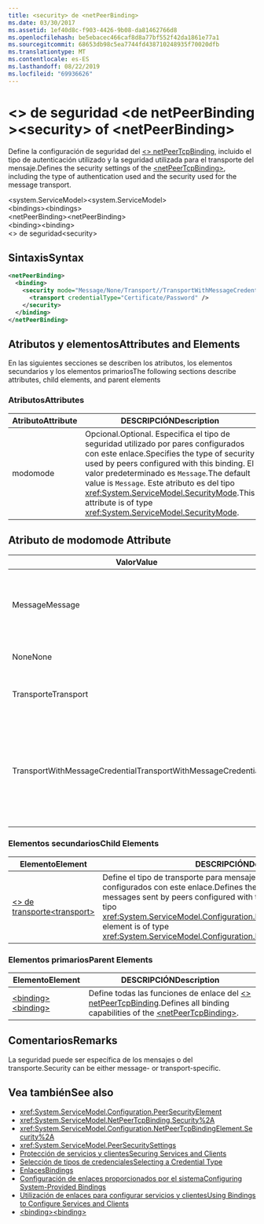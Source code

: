 ```yaml
---
title: <security> de <netPeerBinding>
ms.date: 03/30/2017
ms.assetid: 1ef40d8c-f903-4426-9b08-da81462766d8
ms.openlocfilehash: be5ebacec466caf8d8a77bf552f42da1861e77a1
ms.sourcegitcommit: 68653db98c5ea7744fd438710248935f70020dfb
ms.translationtype: MT
ms.contentlocale: es-ES
ms.lasthandoff: 08/22/2019
ms.locfileid: "69936626"
---
```

# <a name="security-of-netpeerbinding"></a><span data-ttu-id="93de5-102">\<> de seguridad \<de netPeerBinding ></span><span class="sxs-lookup"><span data-stu-id="93de5-102">\<security> of \<netPeerBinding></span></span>
<span data-ttu-id="93de5-103">Define la configuración de seguridad del [ \<> netPeerTcpBinding](netpeertcpbinding.md), incluido el tipo de autenticación utilizado y la seguridad utilizada para el transporte del mensaje.</span><span class="sxs-lookup"><span data-stu-id="93de5-103">Defines the security settings of the [\<netPeerTcpBinding>](netpeertcpbinding.md), including the type of authentication used and the security used for the message transport.</span></span>  
  
 <span data-ttu-id="93de5-104">\<system.ServiceModel></span><span class="sxs-lookup"><span data-stu-id="93de5-104">\<system.ServiceModel></span></span>  
<span data-ttu-id="93de5-105">\<bindings></span><span class="sxs-lookup"><span data-stu-id="93de5-105">\<bindings></span></span>  
<span data-ttu-id="93de5-106">\<netPeerBinding></span><span class="sxs-lookup"><span data-stu-id="93de5-106">\<netPeerBinding></span></span>  
<span data-ttu-id="93de5-107">\<binding></span><span class="sxs-lookup"><span data-stu-id="93de5-107">\<binding></span></span>  
<span data-ttu-id="93de5-108">\<> de seguridad</span><span class="sxs-lookup"><span data-stu-id="93de5-108">\<security></span></span>  
  
## <a name="syntax"></a><span data-ttu-id="93de5-109">Sintaxis</span><span class="sxs-lookup"><span data-stu-id="93de5-109">Syntax</span></span>  
  
```xml  
<netPeerBinding>
  <binding>
    <security mode="Message/None/Transport//TransportWithMessageCredential">
      <transport credentialType="Certificate/Password" />
    </security>
  </binding>
</netPeerBinding>
```  
  
## <a name="attributes-and-elements"></a><span data-ttu-id="93de5-110">Atributos y elementos</span><span class="sxs-lookup"><span data-stu-id="93de5-110">Attributes and Elements</span></span>  
 <span data-ttu-id="93de5-111">En las siguientes secciones se describen los atributos, los elementos secundarios y los elementos primarios</span><span class="sxs-lookup"><span data-stu-id="93de5-111">The following sections describe attributes, child elements, and parent elements</span></span>  
  
### <a name="attributes"></a><span data-ttu-id="93de5-112">Atributos</span><span class="sxs-lookup"><span data-stu-id="93de5-112">Attributes</span></span>  
  
|<span data-ttu-id="93de5-113">Atributo</span><span class="sxs-lookup"><span data-stu-id="93de5-113">Attribute</span></span>|<span data-ttu-id="93de5-114">DESCRIPCIÓN</span><span class="sxs-lookup"><span data-stu-id="93de5-114">Description</span></span>|  
|---------------|-----------------|  
|<span data-ttu-id="93de5-115">modo</span><span class="sxs-lookup"><span data-stu-id="93de5-115">mode</span></span>|<span data-ttu-id="93de5-116">Opcional.</span><span class="sxs-lookup"><span data-stu-id="93de5-116">Optional.</span></span> <span data-ttu-id="93de5-117">Especifica el tipo de seguridad utilizado por pares configurados con este enlace.</span><span class="sxs-lookup"><span data-stu-id="93de5-117">Specifies the type of security used by peers configured with this binding.</span></span> <span data-ttu-id="93de5-118">El valor predeterminado es `Message`.</span><span class="sxs-lookup"><span data-stu-id="93de5-118">The default value is `Message`.</span></span> <span data-ttu-id="93de5-119">Este atributo es del tipo <xref:System.ServiceModel.SecurityMode>.</span><span class="sxs-lookup"><span data-stu-id="93de5-119">This attribute is of type <xref:System.ServiceModel.SecurityMode>.</span></span>|  
  
## <a name="mode-attribute"></a><span data-ttu-id="93de5-120">Atributo de modo</span><span class="sxs-lookup"><span data-stu-id="93de5-120">mode Attribute</span></span>  
  
|<span data-ttu-id="93de5-121">Valor</span><span class="sxs-lookup"><span data-stu-id="93de5-121">Value</span></span>|<span data-ttu-id="93de5-122">DESCRIPCIÓN</span><span class="sxs-lookup"><span data-stu-id="93de5-122">Description</span></span>|  
|-----------|-----------------|  
|<span data-ttu-id="93de5-123">Message</span><span class="sxs-lookup"><span data-stu-id="93de5-123">Message</span></span>|<span data-ttu-id="93de5-124">La seguridad SOAP proporciona autenticación, integridad y confidencialidad.</span><span class="sxs-lookup"><span data-stu-id="93de5-124">SOAP security provides authentication, integrity and confidentiality.</span></span>|  
|<span data-ttu-id="93de5-125">None</span><span class="sxs-lookup"><span data-stu-id="93de5-125">None</span></span>|<span data-ttu-id="93de5-126">La seguridad está deshabilitada.</span><span class="sxs-lookup"><span data-stu-id="93de5-126">Security is disabled.</span></span>|  
|<span data-ttu-id="93de5-127">Transporte</span><span class="sxs-lookup"><span data-stu-id="93de5-127">Transport</span></span>|<span data-ttu-id="93de5-128">La seguridad se proporciona utilizando HTTPS.</span><span class="sxs-lookup"><span data-stu-id="93de5-128">Security is provided using HTTPS.</span></span>|  
|<span data-ttu-id="93de5-129">TransportWithMessageCredential</span><span class="sxs-lookup"><span data-stu-id="93de5-129">TransportWithMessageCredential</span></span>|<span data-ttu-id="93de5-130">HTTPS proporciona autenticación y confidencialidad.</span><span class="sxs-lookup"><span data-stu-id="93de5-130">HTTPS provides authentication and confidentiality.</span></span> <span data-ttu-id="93de5-131">Los mensajes SOAP proporcionan tipos de credencial enriquecidos.</span><span class="sxs-lookup"><span data-stu-id="93de5-131">SOAP messages provide rich credential types.</span></span>|  
  
### <a name="child-elements"></a><span data-ttu-id="93de5-132">Elementos secundarios</span><span class="sxs-lookup"><span data-stu-id="93de5-132">Child Elements</span></span>  
  
|<span data-ttu-id="93de5-133">Elemento</span><span class="sxs-lookup"><span data-stu-id="93de5-133">Element</span></span>|<span data-ttu-id="93de5-134">DESCRIPCIÓN</span><span class="sxs-lookup"><span data-stu-id="93de5-134">Description</span></span>|  
|-------------|-----------------|  
|[<span data-ttu-id="93de5-135">\<> de transporte</span><span class="sxs-lookup"><span data-stu-id="93de5-135">\<transport></span></span>](transport-of-netpeertcpbinding.md)|<span data-ttu-id="93de5-136">Define el tipo de transporte para mensajes seguros enviados por pares configurados con este enlace.</span><span class="sxs-lookup"><span data-stu-id="93de5-136">Defines the transport type for secured messages sent by peers configured with this binding.</span></span> <span data-ttu-id="93de5-137">Este elemento es del tipo <xref:System.ServiceModel.Configuration.PeerTransportSecurityElement>.</span><span class="sxs-lookup"><span data-stu-id="93de5-137">This element is of type <xref:System.ServiceModel.Configuration.PeerTransportSecurityElement>.</span></span>|  
  
### <a name="parent-elements"></a><span data-ttu-id="93de5-138">Elementos primarios</span><span class="sxs-lookup"><span data-stu-id="93de5-138">Parent Elements</span></span>  
  
|<span data-ttu-id="93de5-139">Elemento</span><span class="sxs-lookup"><span data-stu-id="93de5-139">Element</span></span>|<span data-ttu-id="93de5-140">DESCRIPCIÓN</span><span class="sxs-lookup"><span data-stu-id="93de5-140">Description</span></span>|  
|-------------|-----------------|  
|[<span data-ttu-id="93de5-141">\<binding></span><span class="sxs-lookup"><span data-stu-id="93de5-141">\<binding></span></span>](../../../misc/binding.md)|<span data-ttu-id="93de5-142">Define todas las funciones de enlace del [ \<> netPeerTcpBinding](netpeertcpbinding.md).</span><span class="sxs-lookup"><span data-stu-id="93de5-142">Defines all binding capabilities of the [\<netPeerTcpBinding>](netpeertcpbinding.md).</span></span>|  
  
## <a name="remarks"></a><span data-ttu-id="93de5-143">Comentarios</span><span class="sxs-lookup"><span data-stu-id="93de5-143">Remarks</span></span>  
 <span data-ttu-id="93de5-144">La seguridad puede ser específica de los mensajes o del transporte.</span><span class="sxs-lookup"><span data-stu-id="93de5-144">Security can be either message- or transport-specific.</span></span>  
  
## <a name="see-also"></a><span data-ttu-id="93de5-145">Vea también</span><span class="sxs-lookup"><span data-stu-id="93de5-145">See also</span></span>

- <xref:System.ServiceModel.Configuration.PeerSecurityElement>
- <xref:System.ServiceModel.NetPeerTcpBinding.Security%2A>
- <xref:System.ServiceModel.Configuration.NetPeerTcpBindingElement.Security%2A>
- <xref:System.ServiceModel.PeerSecuritySettings>
- [<span data-ttu-id="93de5-146">Protección de servicios y clientes</span><span class="sxs-lookup"><span data-stu-id="93de5-146">Securing Services and Clients</span></span>](../../../wcf/feature-details/securing-services-and-clients.md)
- [<span data-ttu-id="93de5-147">Selección de tipos de credenciales</span><span class="sxs-lookup"><span data-stu-id="93de5-147">Selecting a Credential Type</span></span>](../../../wcf/feature-details/selecting-a-credential-type.md)
- [<span data-ttu-id="93de5-148">Enlaces</span><span class="sxs-lookup"><span data-stu-id="93de5-148">Bindings</span></span>](../../../wcf/bindings.md)
- [<span data-ttu-id="93de5-149">Configuración de enlaces proporcionados por el sistema</span><span class="sxs-lookup"><span data-stu-id="93de5-149">Configuring System-Provided Bindings</span></span>](../../../wcf/feature-details/configuring-system-provided-bindings.md)
- [<span data-ttu-id="93de5-150">Utilización de enlaces para configurar servicios y clientes</span><span class="sxs-lookup"><span data-stu-id="93de5-150">Using Bindings to Configure Services and Clients</span></span>](../../../wcf/using-bindings-to-configure-services-and-clients.md)
- [<span data-ttu-id="93de5-151">\<binding></span><span class="sxs-lookup"><span data-stu-id="93de5-151">\<binding></span></span>](../../../misc/binding.md)

